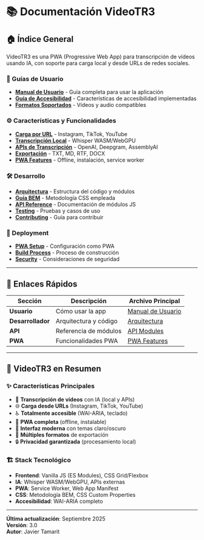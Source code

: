 # 📚 Documentación VideoTR3

## 🏠 Índice General

VideoTR3 es una PWA (Progressive Web App) para transcripción de vídeos usando IA, con soporte para carga local y desde URLs de redes sociales.

### 📖 Guías de Usuario

- [**Manual de Usuario**](user-guide/user-manual.md) - Guía completa para usar la aplicación
- [**Guía de Accesibilidad**](user-guide/accessibility.md) - Características de accesibilidad implementadas
- [**Formatos Soportados**](user-guide/supported-formats.md) - Vídeos y audio compatibles

### ⚙️ Características y Funcionalidades

- [**Carga por URL**](features/url-loader.md) - Instagram, TikTok, YouTube
- [**Transcripción Local**](features/local-transcription.md) - Whisper WASM/WebGPU
- [**APIs de Transcripción**](features/api-transcription.md) - OpenAI, Deepgram, AssemblyAI
- [**Exportación**](features/export-formats.md) - TXT, MD, RTF, DOCX
- [**PWA Features**](features/pwa.md) - Offline, instalación, service worker

### 🛠️ Desarrollo

- [**Arquitectura**](development/architecture.md) - Estructura del código y módulos
- [**Guía BEM**](development/bem-guide.md) - Metodología CSS empleada
- [**API Reference**](api/modules.md) - Documentación de módulos JS
- [**Testing**](development/testing.md) - Pruebas y casos de uso
- [**Contributing**](development/contributing.md) - Guía para contribuir

### 🚀 Deployment

- [**PWA Setup**](development/pwa-setup.md) - Configuración como PWA
- [**Build Process**](development/build.md) - Proceso de construcción
- [**Security**](development/security.md) - Consideraciones de seguridad

---

## 🔗 Enlaces Rápidos

| Sección | Descripción | Archivo Principal |
|---------|-------------|-------------------|
| **Usuario** | Cómo usar la app | [Manual de Usuario](user-guide/user-manual.md) |
| **Desarrollador** | Arquitectura y código | [Arquitectura](development/architecture.md) |
| **API** | Referencia de módulos | [API Modules](api/modules.md) |
| **PWA** | Funcionalidades PWA | [PWA Features](features/pwa.md) |

---

## 📱 VideoTR3 en Resumen

### ✨ Características Principales

- 🎥 **Transcripción de vídeos** con IA (local y APIs)
- 🌐 **Carga desde URLs** (Instagram, TikTok, YouTube)
- ♿ **Totalmente accesible** (WAI-ARIA, teclado)
- 📱 **PWA completa** (offline, instalable)
- 🎨 **Interfaz moderna** con temas claro/oscuro
- 📄 **Múltiples formatos** de exportación
- 🔒 **Privacidad garantizada** (procesamiento local)

### 🏗️ Stack Tecnológico

- **Frontend**: Vanilla JS (ES Modules), CSS Grid/Flexbox
- **IA**: Whisper WASM/WebGPU, APIs externas
- **PWA**: Service Worker, Web App Manifest
- **CSS**: Metodología BEM, CSS Custom Properties
- **Accesibilidad**: WAI-ARIA completo

---

**Última actualización**: Septiembre 2025  
**Versión**: 3.0  
**Autor**: Javier Tamarit
